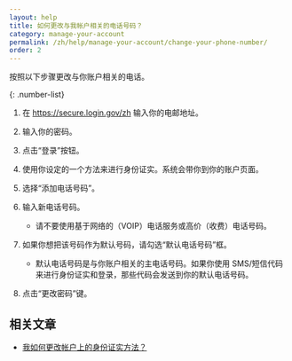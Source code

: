 ```yaml
---
layout: help
title: 如何更改与我帐户相关的电话号码？
category: manage-your-account
permalink: /zh/help/manage-your-account/change-your-phone-number/
order: 2
---
```


按照以下步骤更改与你账户相关的电话。

{: .number-list}

1. 在 <https://secure.login.gov/zh> 输入你的电邮地址。

1. 输入你的密码。

1. 点击“登录”按钮。

1. 使用你设定的一个方法来进行身份证实。系统会带你到你的账户页面。

1. 选择“添加电话号码”。

1. 输入新电话号码。

   * 请不要使用基于网络的（VOIP）电话服务或高价（收费）电话号码。

1. 如果你想把该号码作为默认号码，请勾选“默认电话号码”框。

   * 默认电话号码是与你账户相关的主电话号码。如果你使用 SMS/短信代码来进行身份证实和登录，那些代码会发送到你的默认电话号码。

1. 点击“更改密码”键。


## 相关文章

* [我如何更改帐户上的身份证实方法？](/zh/help/manage-your-account/add-or-change-your-authentication-method/)
